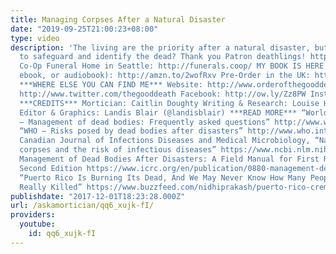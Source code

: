 ```yaml
---
title: Managing Corpses After a Natural Disaster
date: "2019-09-25T21:00:23+08:00"
type: video
description: 'The living are the priority after a natural disaster, but what is done
  to safeguard and identify the dead? Thank you Patron deathlings! http://www.patreon.com/thegooddeath
  Co-Op Funeral Home in Seattle: http://funerals.coop/ MY BOOK IS HERE (hardcover,
  ebook, or audiobook): http://amzn.to/2wofRxv Pre-Order in the UK: http://amzn.to/2x2Z2aL
  ***WHERE ELSE YOU CAN FIND ME*** Website: http://www.orderofthegooddeath.com Twitter:
  http://www.twitter.com/thegooddeath Facebook: http://ow.ly/Zz8PW Instagram: http://www.instagram.com/thegooddeath
  ***CREDITS*** Mortician: Caitlin Doughty Writing & Research: Louise Hung (@LouiseHung1)
  Editor & Graphics: Landis Blair (@landisblair) ***READ MORE*** “World Health Organization
  — Management of dead bodies: Frequently asked questions” http://www.who.int/hac/techguidance/management-of-dead-bodies-qanda/en/
  “WHO — Risks posed by dead bodies after disasters” http://www.who.int/diseasecontrol_emergencies/guidelines/risks/en/
  Canadian Journal of Infections Diseases and Medical Microbiology, “Natural disasters,
  corpses and the risk of infectious diseases” https://www.ncbi.nlm.nih.gov/pmc/articles/PMC2095048/
  Management of Dead Bodies After Disasters: A Field Manual for First Responders,
  Second Edition https://www.icrc.org/en/publication/0880-management-dead-bodies-after-disasters-field-manual-first-responders
  “Puerto Rico Is Burning Its Dead, And We May Never Know How Many People The Hurricane
  Really Killed” https://www.buzzfeed.com/nidhiprakash/puerto-rico-cremations?utm_term=.lbyJ8v1GV#.dleRW8Kew'
publishdate: "2017-12-01T18:23:28.000Z"
url: /askamortician/qq6_xujk-fI/
providers:
  youtube:
    id: qq6_xujk-fI
---
```

